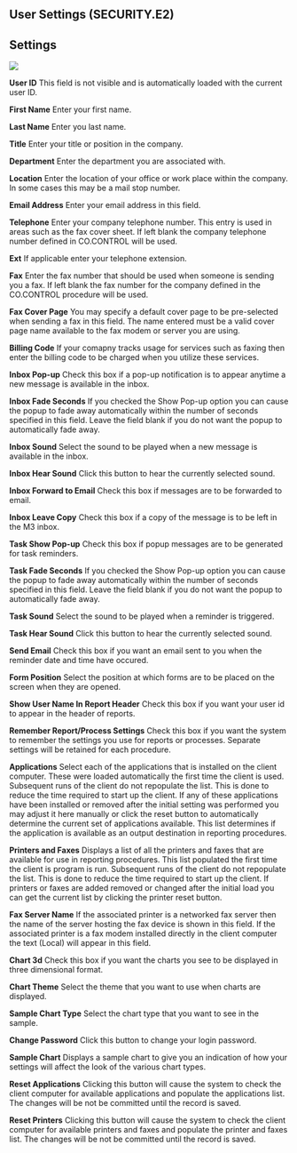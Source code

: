 ##  User Settings (SECURITY.E2)

<PageHeader />

##  Settings

![](images/SECURITY-E2-1.jpg)

**User ID** This field is not visible and is automatically loaded with the
current user ID.  
  
**First Name** Enter your first name.  
  
**Last Name** Enter you last name.  
  
**Title** Enter your title or position in the company.  
  
**Department** Enter the department you are associated with.  
  
**Location** Enter the location of your office or work place within the
company. In some cases this may be a mail stop number.  
  
**Email Address** Enter your email address in this field.  
  
**Telephone** Enter your company telephone number. This entry is used in areas
such as the fax cover sheet. If left blank the company telephone number
defined in CO.CONTROL will be used.  
  
**Ext** If applicable enter your telephone extension.  
  
**Fax** Enter the fax number that should be used when someone is sending you a
fax. If left blank the fax number for the company defined in the CO.CONTROL
procedure will be used.  
  
**Fax Cover Page** You may specify a default cover page to be pre-selected
when sending a fax in this field. The name entered must be a valid cover page
name available to the fax modem or server you are using.  
  
**Billing Code** If your comapny tracks usage for services such as faxing then
enter the billing code to be charged when you utilize these services.  
  
**Inbox Pop-up** Check this box if a pop-up notification is to appear anytime
a new message is available in the inbox.  
  
**Inbox Fade Seconds** If you checked the Show Pop-up option you can cause the
popup to fade away automatically within the number of seconds specified in
this field. Leave the field blank if you do not want the popup to
automatically fade away.  
  
**Inbox Sound** Select the sound to be played when a new message is available
in the inbox.  
  
**Inbox Hear Sound** Click this button to hear the currently selected sound.  
  
**Inbox Forward to Email** Check this box if messages are to be forwarded to
email.  
  
**Inbox Leave Copy** Check this box if a copy of the message is to be left in
the M3 inbox.  
  
**Task Show Pop-up** Check this box if popup messages are to be generated for
task reminders.  
  
**Task Fade Seconds** If you checked the Show Pop-up option you can cause the
popup to fade away automatically within the number of seconds specified in
this field. Leave the field blank if you do not want the popup to
automatically fade away.  
  
**Task Sound** Select the sound to be played when a reminder is triggered.  
  
**Task Hear Sound** Click this button to hear the currently selected sound.  
  
**Send Email** Check this box if you want an email sent to you when the
reminder date and time have occured.  
  
**Form Position** Select the position at which forms are to be placed on the
screen when they are opened.  
  
**Show User Name In Report Header** Check this box if you want your user id to
appear in the header of reports.  
  
**Remember Report/Process Settings** Check this box if you want the system to
remember the settings you use for reports or processes. Separate settings will
be retained for each procedure.  
  
**Applications** Select each of the applications that is installed on the
client computer. These were loaded automatically the first time the client is
used. Subsequent runs of the client do not repopulate the list. This is done
to reduce the time required to start up the client. If any of these
applications have been installed or removed after the initial setting was
performed you may adjust it here manually or click the reset button to
automatically determine the current set of applications available. This list
determines if the application is available as an output destination in
reporting procedures.  
  
**Printers and Faxes** Displays a list of all the printers and faxes that are
available for use in reporting procedures. This list populated the first time
the client is program is run. Subsequent runs of the client do not repopulate
the list. This is done to reduce the time required to start up the client. If
printers or faxes are added removed or changed after the initial load you can
get the current list by clicking the printer reset button.  
  
**Fax Server Name** If the associated printer is a networked fax server then
the name of the server hosting the fax device is shown in this field. If the
associated printer is a fax modem installed directly in the client computer
the text (Local) will appear in this field.  
  
**Chart 3d** Check this box if you want the charts you see to be displayed in
three dimensional format.  
  
**Chart Theme** Select the theme that you want to use when charts are
displayed.  
  
**Sample Chart Type** Select the chart type that you want to see in the
sample.  
  
**Change Password** Click this button to change your login password.  
  
**Sample Chart** Displays a sample chart to give you an indication of how your
settings will affect the look of the various chart types.  
  
**Reset Applications** Clicking this button will cause the system to check the
client computer for available applications and populate the applications list.
The changes will be not be committed until the record is saved.  
  
**Reset Printers** Clicking this button will cause the system to check the
client computer for available printers and faxes and populate the printer and
faxes list. The changes will be not be committed until the record is saved.  
  
  
<badge text= "Version 8.10.57" vertical="middle" />

<PageFooter />
